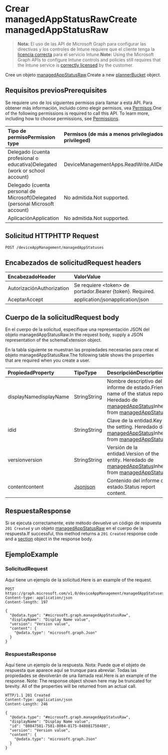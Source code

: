 # <a name="create-managedappstatusraw"></a><span data-ttu-id="b7067-101">Crear managedAppStatusRaw</span><span class="sxs-lookup"><span data-stu-id="b7067-101">Create managedAppStatusRaw</span></span>

> <span data-ttu-id="b7067-102">**Nota:** El uso de las API de Microsoft Graph para configurar las directivas y los controles de Intune requiere que el cliente tenga la [licencia correcta](https://go.microsoft.com/fwlink/?linkid=839381) para el servicio Intune.</span><span class="sxs-lookup"><span data-stu-id="b7067-102">**Note:** Using the Microsoft Graph APIs to configure Intune controls and policies still requires that the Intune service is [correctly licensed](https://go.microsoft.com/fwlink/?linkid=839381) by the customer.</span></span>

<span data-ttu-id="b7067-103">Cree un objeto [managedAppStatusRaw](../resources/intune_mam_managedappstatusraw.md).</span><span class="sxs-lookup"><span data-stu-id="b7067-103">Create a new [plannerBucket](../resources/intune_mam_managedappstatusraw.md) object.</span></span>
## <a name="prerequisites"></a><span data-ttu-id="b7067-104">Requisitos previos</span><span class="sxs-lookup"><span data-stu-id="b7067-104">Prerequisites</span></span>
<span data-ttu-id="b7067-p101">Se requiere uno de los siguientes permisos para llamar a esta API. Para obtener más información, incluido cómo elegir permisos, vea [Permisos](../../../concepts/permissions_reference.md).</span><span class="sxs-lookup"><span data-stu-id="b7067-p101">One of the following permissions is required to call this API. To learn more, including how to choose permissions, see [Permissions](../../../concepts/permissions_reference.md).</span></span>

|<span data-ttu-id="b7067-107">Tipo de permiso</span><span class="sxs-lookup"><span data-stu-id="b7067-107">Permission type</span></span>|<span data-ttu-id="b7067-108">Permisos (de más a menos privilegiados)</span><span class="sxs-lookup"><span data-stu-id="b7067-108">Permissions (from least to most privileged)</span></span>|
|:---|:---|
|<span data-ttu-id="b7067-109">Delegado (cuenta profesional o educativa)</span><span class="sxs-lookup"><span data-stu-id="b7067-109">Delegated (work or school account)</span></span>|<span data-ttu-id="b7067-110">DeviceManagementApps.ReadWrite.All</span><span class="sxs-lookup"><span data-stu-id="b7067-110">DeviceManagementApps.ReadWrite.All</span></span>|
|<span data-ttu-id="b7067-111">Delegado (cuenta personal de Microsoft)</span><span class="sxs-lookup"><span data-stu-id="b7067-111">Delegated (personal Microsoft account)</span></span>|<span data-ttu-id="b7067-112">No admitida.</span><span class="sxs-lookup"><span data-stu-id="b7067-112">Not supported.</span></span>|
|<span data-ttu-id="b7067-113">Aplicación</span><span class="sxs-lookup"><span data-stu-id="b7067-113">Application</span></span>|<span data-ttu-id="b7067-114">No admitida.</span><span class="sxs-lookup"><span data-stu-id="b7067-114">Not supported.</span></span>|

## <a name="http-request"></a><span data-ttu-id="b7067-115">Solicitud HTTP</span><span class="sxs-lookup"><span data-stu-id="b7067-115">HTTP Request</span></span>
<!-- {
  "blockType": "ignored"
}
-->
``` http
POST /deviceAppManagement/managedAppStatuses
```

## <a name="request-headers"></a><span data-ttu-id="b7067-116">Encabezados de solicitud</span><span class="sxs-lookup"><span data-stu-id="b7067-116">Request headers</span></span>
|<span data-ttu-id="b7067-117">Encabezado</span><span class="sxs-lookup"><span data-stu-id="b7067-117">Header</span></span>|<span data-ttu-id="b7067-118">Valor</span><span class="sxs-lookup"><span data-stu-id="b7067-118">Value</span></span>|
|:---|:---|
|<span data-ttu-id="b7067-119">Autorización</span><span class="sxs-lookup"><span data-stu-id="b7067-119">Authorization</span></span>|<span data-ttu-id="b7067-120">Se requiere &lt;token&gt; de portador.</span><span class="sxs-lookup"><span data-stu-id="b7067-120">Bearer {token}. Required.</span></span>|
|<span data-ttu-id="b7067-121">Aceptar</span><span class="sxs-lookup"><span data-stu-id="b7067-121">Accept</span></span>|<span data-ttu-id="b7067-122">application/json</span><span class="sxs-lookup"><span data-stu-id="b7067-122">application/json</span></span>|

## <a name="request-body"></a><span data-ttu-id="b7067-123">Cuerpo de la solicitud</span><span class="sxs-lookup"><span data-stu-id="b7067-123">Request body</span></span>
<span data-ttu-id="b7067-124">En el cuerpo de la solicitud, especifique una representación JSON del objeto managedAppStatusRaw.</span><span class="sxs-lookup"><span data-stu-id="b7067-124">In the request body, supply a JSON representation of the schemaExtension object.</span></span>

<span data-ttu-id="b7067-125">En la tabla siguiente se muestran las propiedades necesarias para crear el objeto managedAppStatusRaw.</span><span class="sxs-lookup"><span data-stu-id="b7067-125">The following table shows the properties that are required when you create a user.</span></span>

|<span data-ttu-id="b7067-126">Propiedad</span><span class="sxs-lookup"><span data-stu-id="b7067-126">Property</span></span>|<span data-ttu-id="b7067-127">Tipo</span><span class="sxs-lookup"><span data-stu-id="b7067-127">Type</span></span>|<span data-ttu-id="b7067-128">Descripción</span><span class="sxs-lookup"><span data-stu-id="b7067-128">Description</span></span>|
|:---|:---|:---|
|<span data-ttu-id="b7067-129">displayName</span><span class="sxs-lookup"><span data-stu-id="b7067-129">displayName</span></span>|<span data-ttu-id="b7067-130">String</span><span class="sxs-lookup"><span data-stu-id="b7067-130">String</span></span>|<span data-ttu-id="b7067-131">Nombre descriptivo del informe de estado.</span><span class="sxs-lookup"><span data-stu-id="b7067-131">Friendly name of the status report.</span></span> <span data-ttu-id="b7067-132">Heredado de [managedAppStatus](../resources/intune_mam_managedappstatus.md)</span><span class="sxs-lookup"><span data-stu-id="b7067-132">Inherited from [managedAppStatus](../resources/intune_mam_managedappstatus.md)</span></span>|
|<span data-ttu-id="b7067-133">id</span><span class="sxs-lookup"><span data-stu-id="b7067-133">id</span></span>|<span data-ttu-id="b7067-134">String</span><span class="sxs-lookup"><span data-stu-id="b7067-134">String</span></span>|<span data-ttu-id="b7067-135">Clave de la entidad.</span><span class="sxs-lookup"><span data-stu-id="b7067-135">Key of the setting.</span></span> <span data-ttu-id="b7067-136">Heredado de [managedAppStatus](../resources/intune_mam_managedappstatus.md)</span><span class="sxs-lookup"><span data-stu-id="b7067-136">Inherited from [managedAppStatus](../resources/intune_mam_managedappstatus.md)</span></span>|
|<span data-ttu-id="b7067-137">version</span><span class="sxs-lookup"><span data-stu-id="b7067-137">version</span></span>|<span data-ttu-id="b7067-138">String</span><span class="sxs-lookup"><span data-stu-id="b7067-138">String</span></span>|<span data-ttu-id="b7067-139">Versión de la entidad.</span><span class="sxs-lookup"><span data-stu-id="b7067-139">Version of the entity.</span></span> <span data-ttu-id="b7067-140">Heredado de [managedAppStatus](../resources/intune_mam_managedappstatus.md)</span><span class="sxs-lookup"><span data-stu-id="b7067-140">Inherited from [managedAppStatus](../resources/intune_mam_managedappstatus.md)</span></span>|
|<span data-ttu-id="b7067-141">content</span><span class="sxs-lookup"><span data-stu-id="b7067-141">content</span></span>|[<span data-ttu-id="b7067-142">Json</span><span class="sxs-lookup"><span data-stu-id="b7067-142">json</span></span>](../resources/intune_mam_json.md)|<span data-ttu-id="b7067-143">Contenido del informe de estado.</span><span class="sxs-lookup"><span data-stu-id="b7067-143">Status report content.</span></span>|



## <a name="response"></a><span data-ttu-id="b7067-144">Respuesta</span><span class="sxs-lookup"><span data-stu-id="b7067-144">Response</span></span>
<span data-ttu-id="b7067-145">Si se ejecuta correctamente, este método devuelve un código de respuesta `201 Created` y un objeto [managedAppStatusRaw](../resources/intune_mam_managedappstatusraw.md) en el cuerpo de la respuesta.</span><span class="sxs-lookup"><span data-stu-id="b7067-145">If successful, this method returns a `201 Created` response code and a [section](../resources/intune_mam_managedappstatusraw.md) object in the response body.</span></span>

## <a name="example"></a><span data-ttu-id="b7067-146">Ejemplo</span><span class="sxs-lookup"><span data-stu-id="b7067-146">Example</span></span>
### <a name="request"></a><span data-ttu-id="b7067-147">Solicitud</span><span class="sxs-lookup"><span data-stu-id="b7067-147">Request</span></span>
<span data-ttu-id="b7067-148">Aquí tiene un ejemplo de la solicitud.</span><span class="sxs-lookup"><span data-stu-id="b7067-148">Here is an example of the request.</span></span>
``` http
POST https://graph.microsoft.com/v1.0/deviceAppManagement/managedAppStatuses
Content-type: application/json
Content-length: 197

{
  "@odata.type": "#microsoft.graph.managedAppStatusRaw",
  "displayName": "Display Name value",
  "version": "Version value",
  "content": {
    "@odata.type": "microsoft.graph.Json"
  }
}
```

### <a name="response"></a><span data-ttu-id="b7067-149">Respuesta</span><span class="sxs-lookup"><span data-stu-id="b7067-149">Response</span></span>
<span data-ttu-id="b7067-p105">Aquí tiene un ejemplo de la respuesta. Nota: Puede que el objeto de respuesta que aparece aquí se trunque para abreviar. Todas las propiedades se devolverán de una llamada real.</span><span class="sxs-lookup"><span data-stu-id="b7067-p105">Here is an example of the response. Note: The response object shown here may be truncated for brevity. All of the properties will be returned from an actual call.</span></span>
``` http
HTTP/1.1 201 Created
Content-Type: application/json
Content-Length: 246

{
  "@odata.type": "#microsoft.graph.managedAppStatusRaw",
  "displayName": "Display Name value",
  "id": "80847581-7581-8084-8175-848081758480",
  "version": "Version value",
  "content": {
    "@odata.type": "microsoft.graph.Json"
  }
}
```



